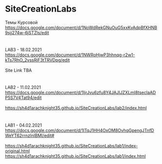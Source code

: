 # SiteCreationLabs

Темы Курсовой <br>
https://docs.google.com/document/d/1NoWdRekGNuOuG5xxKvAdpBfXHNB9sjj274w-6jSTZls/edit<br>
#

LAB3 - 18.02.2021 <br>https://docs.google.com/document/d/1NWRoHjwP3hhnqg-r2w1-kTs7RhO_2vssRiF3tTRVDpg/edit<br>
<br>
Site Link TBA<br>
#

LAB2 - 11.02.2021<br>
https://docs.google.com/document/d/1IjrJvu6zfu8Y4JAJIJZXLmI8tseclaADP5S7V4Tat94/edit<br> 
<br>
https://sh4d1arachknight35.github.io/SiteCreationLabs/lab2/index.html
#

LAB1 - 04.02.2021<br>
https://docs.google.com/document/d/1lTqJ1HH4OxOM8OvhqGpengJTnfDWeYT62rrnzlnIBMI/edit#<br>
<br>
https://sh4d1arachknight35.github.io/SiteCreationLabs/lab1/index-original.html<br>
https://sh4d1arachknight35.github.io/SiteCreationLabs/lab1/index.html

